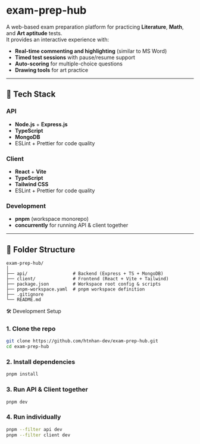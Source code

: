# exam-prep-hub

A web-based exam preparation platform for practicing **Literature**, **Math**, and **Art aptitude** tests.  
It provides an interactive experience with:

- **Real-time commenting and highlighting** (similar to MS Word)
- **Timed test sessions** with pause/resume support
- **Auto-scoring** for multiple-choice questions
- **Drawing tools** for art practice

---

## 🚀 Tech Stack

### API
- **Node.js** + **Express.js**
- **TypeScript**
- **MongoDB**
- ESLint + Prettier for code quality

### Client
- **React** + **Vite**
- **TypeScript**
- **Tailwind CSS**
- ESLint + Prettier for code quality

### Development
- **pnpm** (workspace monorepo)
- **concurrently** for running API & client together

---

## 📂 Folder Structure
```text
exam-prep-hub/
│
├── api/                 # Backend (Express + TS + MongoDB)
├── client/              # Frontend (React + Vite + Tailwind)
├── package.json         # Workspace root config & scripts
├── pnpm-workspace.yaml  # pnpm workspace definition
├── .gitignore
└── README.md
```

🛠 Development Setup

### 1. Clone the repo

```bash
git clone https://github.com/htnhan-dev/exam-prep-hub.git
cd exam-prep-hub
```

### 2. Install dependencies

```bash
pnpm install
```

### 3. Run API & Client together

```bash
pnpm dev
```

### 4. Run individually

```bash
pnpm --filter api dev
pnpm --filter client dev
```